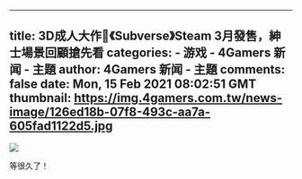 
---
title: 3D成人大作🔞《Subverse》Steam 3月發售，紳士場景回顧搶先看
categories: 
    - 游戏
    - 4Gamers 新闻 - 主題
author: 4Gamers 新闻 - 主題
comments: false
date: Mon, 15 Feb 2021 08:02:51 GMT
thumbnail: https://img.4gamers.com.tw/news-image/126ed18b-07f8-493c-aa7a-605fad1122d5.jpg
---

<div>   
<img src="https://img.4gamers.com.tw/news-image/126ed18b-07f8-493c-aa7a-605fad1122d5.jpg" referrerpolicy="no-referrer"><p>等很久了！</p>  
</div>
            